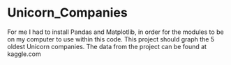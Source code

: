 # Unicorn_Companies
For me I had to install Pandas and Matplotlib, in order for the modules to be on my computer to use within this code. 
This project should graph the 5 oldest Unicorn companies. The data from the project can be found at kaggle.com 
